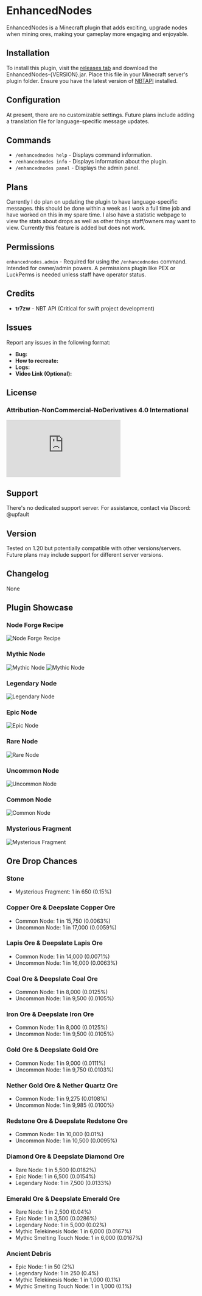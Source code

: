 # EnhancedNodes

EnhancedNodes is a Minecraft plugin that adds exciting, upgrade nodes when mining ores, making your gameplay more engaging and enjoyable.

## Installation

To install this plugin, visit the [releases tab](https://github.com/EnhancedNodes/releases) and download the EnhancedNodes-{VERSION}.jar. Place this file in your Minecraft server's plugin folder. Ensure you have the latest version of [NBTAPI](https://www.spigotmc.org/resources/nbt-api.7939/) installed.

## Configuration

At present, there are no customizable settings. Future plans include adding a translation file for language-specific message updates.

## Commands

- `/enhancednodes help` - Displays command information.
- `/enhancednodes info` - Displays information about the plugin.
- `/enhancednodes panel` - Displays the admin panel.

## Plans

Currently I do plan on updating the plugin to have language-specific messages. this should be done within a week as I work a full time job and have worked on this in my spare time.
I also have a statistic webpage to view the stats about drops as well as other things staff/owners may want to view. Currently this feature is added but does not work.

## Permissions

`enhancednodes.admin` - Required for using the `/enhancednodes` command. Intended for owner/admin powers. A permissions plugin like PEX or LuckPerms is needed unless staff have operator status.

## Credits

- **tr7zw** - NBT API (Critical for swift project development)

## Issues

Report any issues in the following format:
- **Bug:**
- **How to recreate:**
- **Logs:**
- **Video Link (Optional):**

## License

### Attribution-NonCommercial-NoDerivatives 4.0 International
![Attribution-NonCommercial-NoDerivatives 4.0 International](https://github.com/UpFault/EnhancedNodes/blob/master/LICENSE.md)

## Support

There's no dedicated support server. For assistance, contact via Discord: @upfault

## Version

Tested on 1.20 but potentially compatible with other versions/servers. Future plans may include support for different server versions.

## Changelog

None

## Plugin Showcase

### Node Forge Recipe
![Node Forge Recipe](https://i.imgur.com/kV5n496.png)

### Mythic Node
![Mythic Node](https://i.imgur.com/Yc3Qs8V.png)
![Mythic Node](https://i.imgur.com/RPdAX0X.png)

### Legendary Node
![Legendary Node](https://i.imgur.com/sz7Ytbf.png)

### Epic Node
![Epic Node](https://i.imgur.com/5XUIRLZ.png)

### Rare Node
![Rare Node](https://i.imgur.com/dvVFuFa.png)

### Uncommon Node
![Uncommon Node](https://i.imgur.com/tWb0hY5.png)

### Common Node
![Common Node](https://i.imgur.com/FTG1FbH.png)

### Mysterious Fragment
![Mysterious Fragment](https://i.imgur.com/f2vIB1m.png)

## Ore Drop Chances

### Stone
- Mysterious Fragment: 1 in 650 (0.15%)

### Copper Ore & Deepslate Copper Ore
- Common Node: 1 in 15,750 (0.0063%)
- Uncommon Node: 1 in 17,000 (0.0059%)

### Lapis Ore & Deepslate Lapis Ore
- Common Node: 1 in 14,000 (0.0071%)
- Uncommon Node: 1 in 16,000 (0.0063%)

### Coal Ore & Deepslate Coal Ore
- Common Node: 1 in 8,000 (0.0125%)
- Uncommon Node: 1 in 9,500 (0.0105%)

### Iron Ore & Deepslate Iron Ore
- Common Node: 1 in 8,000 (0.0125%)
- Uncommon Node: 1 in 9,500 (0.0105%)

### Gold Ore & Deepslate Gold Ore
- Common Node: 1 in 9,000 (0.0111%)
- Uncommon Node: 1 in 9,750 (0.0103%)

### Nether Gold Ore & Nether Quartz Ore
- Common Node: 1 in 9,275 (0.0108%)
- Uncommon Node: 1 in 9,985 (0.0100%)

### Redstone Ore & Deepslate Redstone Ore
- Common Node: 1 in 10,000 (0.01%)
- Uncommon Node: 1 in 10,500 (0.0095%)

### Diamond Ore & Deepslate Diamond Ore
- Rare Node: 1 in 5,500 (0.0182%)
- Epic Node: 1 in 6,500 (0.0154%)
- Legendary Node: 1 in 7,500 (0.0133%)

### Emerald Ore & Deepslate Emerald Ore
- Rare Node: 1 in 2,500 (0.04%)
- Epic Node: 1 in 3,500 (0.0286%)
- Legendary Node: 1 in 5,000 (0.02%)
- Mythic Telekinesis Node: 1 in 6,000 (0.0167%)
- Mythic Smelting Touch Node: 1 in 6,000 (0.0167%)

### Ancient Debris
- Epic Node: 1 in 50 (2%)
- Legendary Node: 1 in 250 (0.4%)
- Mythic Telekinesis Node: 1 in 1,000 (0.1%)
- Mythic Smelting Touch Node: 1 in 1,000 (0.1%)
